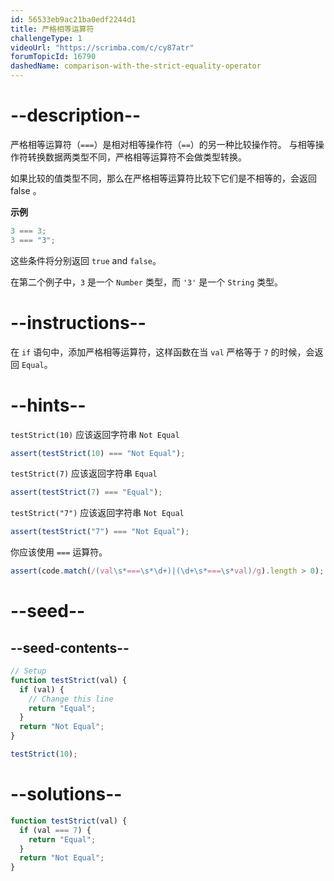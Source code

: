 ```yaml
---
id: 56533eb9ac21ba0edf2244d1
title: 严格相等运算符
challengeType: 1
videoUrl: "https://scrimba.com/c/cy87atr"
forumTopicId: 16790
dashedName: comparison-with-the-strict-equality-operator
---
```


# --description--

严格相等运算符（`===`）是相对相等操作符（`==`）的另一种比较操作符。 与相等操作符转换数据两类型不同，严格相等运算符不会做类型转换。

如果比较的值类型不同，那么在严格相等运算符比较下它们是不相等的，会返回 false 。

**示例**

```js
3 === 3;
3 === "3";
```

这些条件将分别返回 `true` and `false`。

在第二个例子中，`3` 是一个 `Number` 类型，而 `'3'` 是一个 `String` 类型。

# --instructions--

在 `if` 语句中，添加严格相等运算符，这样函数在当 `val` 严格等于 `7` 的时候，会返回 `Equal`。

# --hints--

`testStrict(10)` 应该返回字符串 `Not Equal`

```js
assert(testStrict(10) === "Not Equal");
```

`testStrict(7)` 应该返回字符串 `Equal`

```js
assert(testStrict(7) === "Equal");
```

`testStrict("7")` 应该返回字符串 `Not Equal`

```js
assert(testStrict("7") === "Not Equal");
```

你应该使用 `===` 运算符。

```js
assert(code.match(/(val\s*===\s*\d+)|(\d+\s*===\s*val)/g).length > 0);
```

# --seed--

## --seed-contents--

```js
// Setup
function testStrict(val) {
  if (val) {
    // Change this line
    return "Equal";
  }
  return "Not Equal";
}

testStrict(10);
```

# --solutions--

```js
function testStrict(val) {
  if (val === 7) {
    return "Equal";
  }
  return "Not Equal";
}
```
